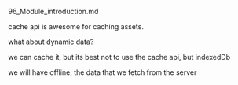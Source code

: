 96_Module_introduction.md

cache api is awesome for caching assets.

what about dynamic data?

we can cache it, but its best not to use the cache api, but indexedDb

we will have offline, the data that we fetch from the server



















